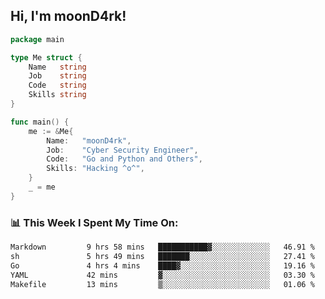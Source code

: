 <h2> Hi, I'm moonD4rk!</h2>

```go
package main

type Me struct {
	Name   string
	Job    string
	Code   string
	Skills string
}

func main() {
	me := &Me{
		Name:   "moonD4rk",
		Job:    "Cyber Security Engineer",
		Code:   "Go and Python and Others",
		Skills: "Hacking ^o^",
	}
	_ = me
}
```

<h3>📊 This Week I Spent My Time On:</h3>
<!-- <img align='right' src="https://github-readme-stats.vercel.app/api?username=moond4rk&show_icons=true&theme=radical", width="300" height="150"> -->

<!--START_SECTION:waka-->

```txt
Markdown         9 hrs 58 mins   ███████████▓░░░░░░░░░░░░░   46.91 %
sh               5 hrs 49 mins   ███████░░░░░░░░░░░░░░░░░░   27.41 %
Go               4 hrs 4 mins    ████▓░░░░░░░░░░░░░░░░░░░░   19.16 %
YAML             42 mins         ▓░░░░░░░░░░░░░░░░░░░░░░░░   03.30 %
Makefile         13 mins         ▒░░░░░░░░░░░░░░░░░░░░░░░░   01.06 %
```

<!--END_SECTION:waka-->

